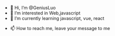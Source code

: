 - 👋 Hi, I’m @GeniusLuo
- 👀 I’m interested in Web,javascript
- 🌱 I’m currently learning javascript, vue, react
<!-- - 💞️ I’m looking to collaborate on ... -->
- 📫 How to reach me, leave your message to me

<!---
GeniusLuo/GeniusLuo is a ✨ special ✨ repository because its `README.md` (this file) appears on your GitHub profile.
You can click the Preview link to take a look at your changes.
--->
